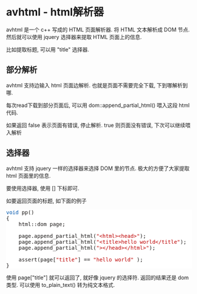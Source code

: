 # avhtml - html解析器

avhtml 是一个 c++ 写成的 HTML 页面解析器. 将 HTML 文本解析成 DOM 节点. 然后就可以使用 jquery 选择器来提取 HTML 页面上的信息.

比如提取标题, 可以用 "title" 选择器.

## 部分解析

avhtml 支持边输入 html 页面边解析. 也就是页面不需要完全下载, 下到哪解析到哪.

每次read下载到部分页面后, 可以用 dom::append_partial_html() 喂入这段 html 代码.

如果返回 false 表示页面有错误, 停止解析. true 则页面没有错误, 下次可以继续喂入解析

## 选择器

avhtml 支持 jquery 一样的选择器来选择 DOM 里的节点. 极大的方便了大家提取 html 页面里的信息.

要使用选择器, 使用 [] 下标即可.

如要返回页面的标题, 如下面的例子

<pre style='color:#1f1c1b;background-color:#ffffff;'>
<span style='color:#0057ae;'>void</span> pp()
{
	html::dom page;

	page.append_partial_html(<span style='color:#bf0303;'>&quot;&lt;html&gt;&lt;head&gt;&quot;</span>);
	page.append_partial_html(<span style='color:#bf0303;'>&quot;&lt;title&gt;hello world&lt;/title&quot;</span>);
	page.append_partial_html(<span style='color:#bf0303;'>&quot;&gt;&lt;/head&gt;&lt;/html&gt;&quot;</span>);

	assert(page[<span style='color:#bf0303;'>&quot;title&quot;</span>] == <span style='color:#bf0303;'>&quot;hello world&quot;</span> );
}</pre>


使用 page\["title"\] 就可以返回了, 就好像 jquery 的选择符.
返回的结果还是 dom 类型. 可以使用 to_plain_text() 转为纯文本格式.



